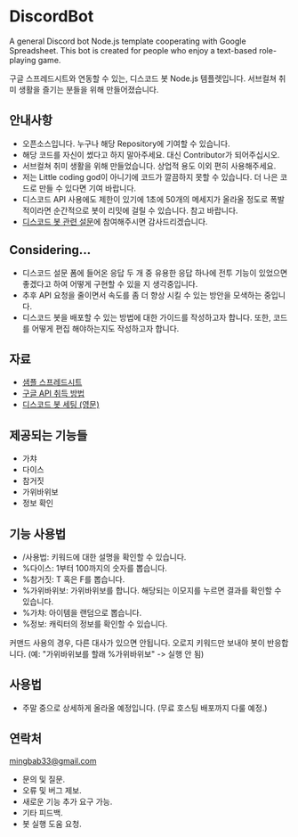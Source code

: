 # DiscordBot

A general Discord bot Node.js template cooperating with Google Spreadsheet. This bot is created for people who enjoy a text-based role-playing game.

구글 스프레드시트와 연동할 수 있는, 디스코드 봇 Node.js 템플렛입니다. 서브컬쳐 취미 생활을 즐기는 분들을 위해 만들어졌습니다.

## 안내사항

-  오픈소스입니다. 누구나 해당 Repository에 기여할 수 있습니다.
-  해당 코드를 자신이 썼다고 하지 말아주세요. 대신 Contributor가 되어주십시오.
-  서브컬쳐 취미 생활을 위해 만들었습니다. 상업적 용도 이외 편히 사용해주세요.
-  저는 Little coding god이 아니기에 코드가 깔끔하지 못할 수 있습니다. 더 나은 코드로 만들 수 있다면 기여 바랍니다.
-  디스코드 API 사용에도 제한이 있기에 1초에 50개의 메세지가 올라올 정도로 폭발적이라면 순간적으로 봇이 리밋에 걸릴 수 있습니다. 참고 바랍니다.
-  [디스코드 봇 관련 설문](https://forms.gle/Q9G61FWU45ttDrDS7)에 참여해주시면 감사드리겠습니다.

## Considering...

-  디스코드 설문 폼에 들어온 응답 두 개 중 유용한 응답 하나에 전투 기능이 있었으면 좋겠다고 하여 어떻게 구현할 수 있을 지 생각중입니다.
-  추후 API 요청을 줄이면서 속도를 좀 더 향상 시킬 수 있는 방안을 모색하는 중입니다.
-  디스코드 봇을 배포할 수 있는 방법에 대한 가이드를 작성하고자 합니다. 또한, 코드를 어떻게 편집 해야하는지도 작성하고자 합니다.

## 자료

-  [샘플 스프레드시트](https://docs.google.com/spreadsheets/d/1HDpms24nwhG_SgwzebNtFjqyhgOwmzTtwDprFs5_VvM/edit?usp=sharing)
-  [구글 API 취득 방법](https://liwonfather.tistory.com/235)
-  [디스코드 봇 세팅 (영문)](https://discordjs.guide/preparations/setting-up-a-bot-application.html#creating-your-bot)

## 제공되는 기능들

-  가챠
-  다이스
-  참거짓
-  가위바위보
-  정보 확인

## 기능 사용법

-  /사용법: 키워드에 대한 설명을 확인할 수 있습니다.
-  %다이스: 1부터 100까지의 숫자를 뽑습니다.
-  %참거짓: T 혹은 F를 뽑습니다.
-  %가위바위보: 가위바위보를 합니다. 해당되는 이모지를 누르면 결과를 확인할 수 있습니다.
-  %가챠: 아이템을 랜덤으로 뽑습니다.
-  %정보: 캐릭터의 정보를 확인할 수 있습니다.

커맨드 사용의 경우, 다른 대사가 있으면 안됩니다. 오로지 키워드만 보내야 봇이 반응합니다. (예: "가위바위보를 할래 %가위바위보" -> 실행 안 됨)

## 사용법

-  주말 중으로 상세하게 올라올 예정입니다. (무료 호스팅 배포까지 다룰 예정.)

## 연락처

mingbab33@gmail.com

-  문의 및 질문.
-  오류 및 버그 제보.
-  새로운 기능 추가 요구 가능.
-  기타 피드백.
-  봇 실행 도움 요청.
